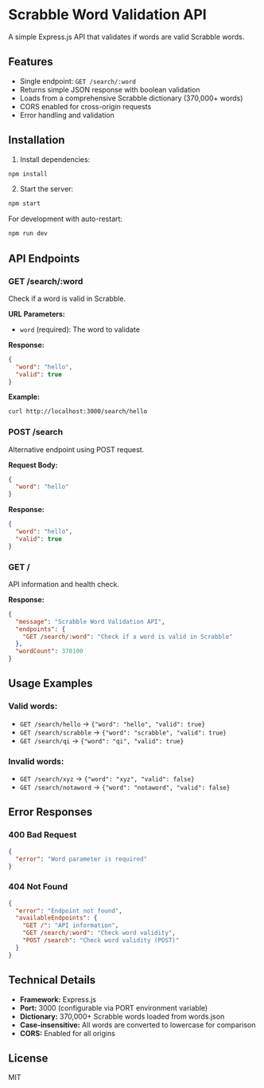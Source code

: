 # Scrabble Word Validation API

A simple Express.js API that validates if words are valid Scrabble words.

## Features

- Single endpoint: `GET /search/:word`
- Returns simple JSON response with boolean validation
- Loads from a comprehensive Scrabble dictionary (370,000+ words)
- CORS enabled for cross-origin requests
- Error handling and validation

## Installation

1. Install dependencies:
```bash
npm install
```

2. Start the server:
```bash
npm start
```

For development with auto-restart:
```bash
npm run dev
```

## API Endpoints

### GET /search/:word

Check if a word is valid in Scrabble.

**URL Parameters:**
- `word` (required): The word to validate

**Response:**
```json
{
  "word": "hello",
  "valid": true
}
```

**Example:**
```bash
curl http://localhost:3000/search/hello
```

### POST /search

Alternative endpoint using POST request.

**Request Body:**
```json
{
  "word": "hello"
}
```

**Response:**
```json
{
  "word": "hello",
  "valid": true
}
```

### GET /

API information and health check.

**Response:**
```json
{
  "message": "Scrabble Word Validation API",
  "endpoints": {
    "GET /search/:word": "Check if a word is valid in Scrabble"
  },
  "wordCount": 370100
}
```

## Usage Examples

### Valid words:
- `GET /search/hello` → `{"word": "hello", "valid": true}`
- `GET /search/scrabble` → `{"word": "scrabble", "valid": true}`
- `GET /search/qi` → `{"word": "qi", "valid": true}`

### Invalid words:
- `GET /search/xyz` → `{"word": "xyz", "valid": false}`
- `GET /search/notaword` → `{"word": "notaword", "valid": false}`

## Error Responses

### 400 Bad Request
```json
{
  "error": "Word parameter is required"
}
```

### 404 Not Found
```json
{
  "error": "Endpoint not found",
  "availableEndpoints": {
    "GET /": "API information",
    "GET /search/:word": "Check word validity",
    "POST /search": "Check word validity (POST)"
  }
}
```

## Technical Details

- **Framework:** Express.js
- **Port:** 3000 (configurable via PORT environment variable)
- **Dictionary:** 370,000+ Scrabble words loaded from words.json
- **Case-insensitive:** All words are converted to lowercase for comparison
- **CORS:** Enabled for all origins

## License

MIT 